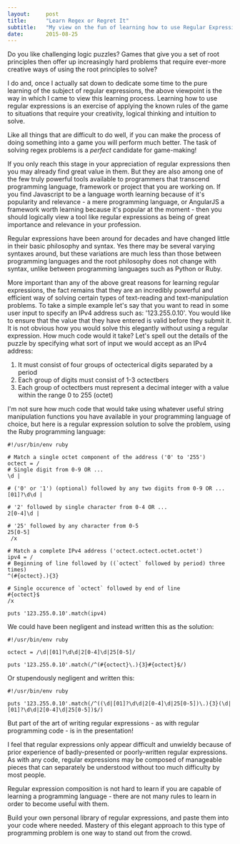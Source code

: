 ```yaml
---
layout:     post
title:      "Learn Regex or Regret It"
subtitle:   "My view on the fun of learning how to use Regular Expressions"
date:       2015-08-25
---
```


Do you like challenging logic puzzles? Games that give you a set of root principles then offer up increasingly hard
problems that require ever-more creative ways of using the root principles to solve?

I do and, once I actually sat down to dedicate some time to the pure learning of the subject of regular expressions, the
above viewpoint is the way in which I came to view this learning process. Learning how to use regular expressions is an exercise of
applying the known rules of the game to situations that require your creativity, logical thinking and intuition to solve.

Like all things that are difficult to do well, if you can make the process of doing something into a game you will perform
much better. The task of solving regex problems is a <em>perfect</em> candidate for game-making!

If you only reach this stage in your appreciation of regular expressions then you may already find great value in them. But they
are also among one of the few truly powerful tools available to programmers that transcend programming language, framework
or project that you are working on. If you find Javascript to be a language worth learning because of it's popularity
and relevance - a mere programming language, or AngularJS a framework worth learning because it's popular at the
moment - then you should logically view a tool like regular expressions as being of great importance and relevance in your profession.

Regular expressions have been around for decades and have changed little in their basic philosophy and syntax. Yes there
may be several varying syntaxes around, but these variations are much less than those between programming languages and the root philosophy
does not change with syntax, unlike between programming languages such as Python or Ruby.

More important than any of the above great reasons for learning regular expressions, the fact remains that they
are an incredibly powerful and efficient way of solving certain types of text-reading and text-manipulation problems.
To take a simple example let's say that you want to read in some user input to specify an IPv4 address such as: '123.255.0.10'.
You would like to ensure that the value that they have entered is valid before they submit it. It is not obvious how you would solve this elegantly
without using a regular expression. How much code would it take? Let's spell out the details of the puzzle by specifying
what sort of input we would accept as an IPv4 address:

1. It must consist of four groups of octecterical digits separated by a period
2. Each group of digits must consist of 1-3 octectbers
3. Each group of octectbers must represent a decimal integer with a value within the range 0 to 255 (octet)

I'm not sure how much code that would take using whatever useful string manipulation functions you have available in
your programming language of choice, but here is a regular expression solution to solve the problem, using the Ruby
programming language:

<pre><code class="ruby">#!/usr/bin/env ruby

# Match a single octet component of the address ('0' to '255')
octect = /
# Single digit from 0-9 OR ...
\d |

# ('0' or '1') (optional) followed by any two digits from 0-9 OR ...
[01]?\d\d |

# '2' followed by single character from 0-4 OR ...
2[0-4]\d |

# '25' followed by any character from 0-5
25[0-5]
 /x

# Match a complete IPv4 address ('octect.octect.octet.octet')
ipv4 = /
# Beginning of line followed by ((`octect` followed by period) three times)
^(#{octect}.){3}

# Single occurence of `octect` followed by end of line
#{octect}$
/x

puts '123.255.0.10'.match(ipv4)
</code></pre>

We could have been negligent and instead written this as the solution:

<pre><code class="ruby">#!/usr/bin/env ruby

octect = /\d|[01]?\d\d|2[0-4]\d|25[0-5]/

puts '123.255.0.10'.match(/^(#{octect}\.){3}#{octect}$/)
</code></pre>

Or stupendously negligent and written this:

<pre><code class="ruby">#!/usr/bin/env ruby

puts '123.255.0.10'.match(/^((\d|[01]?\d\d|2[0-4]\d|25[0-5])\.){3}(\d|[01]?\d\d|2[0-4]\d|25[0-5])$/)
</code></pre>

But part of the art of writing regular expressions - as with regular programming code - is in the presentation!

I feel that regular expressions only appear difficult and unwieldy because of prior experience of badly-presented
or poorly-written regular expressions. As with any code, regular expressions may be composed of manageable pieces that can separately be understood without
too much difficulty by most people.

Regular expression composition is not hard to learn if you are capable of learning a programming language - there are not
many rules to learn in order to become useful with them.

Build your own personal library of regular expressions, and paste them into your code where needed. Mastery of this
elegant approach to this type of programming problem is one way to stand out from the crowd.